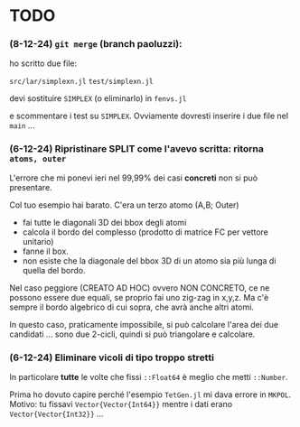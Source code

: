 # TODO

### (8-12-24) `git merge` (branch paoluzzi): 

ho scritto due file:

`src/lar/simplexn.jl`
`test/simplexn.jl`

devi sostituire `SIMPLEX`  (o eliminarlo)  in `fenvs.jl`

e scommentare i test su `SIMPLEX`.  Ovviamente dovresti inserire i due file nel `main` ...

### (6-12-24) Ripristinare SPLIT come l'avevo scritta: ritorna `atoms, outer`

L'errore che mi ponevi ieri nel 99,99% dei casi **concreti** non si può presentare.  

Col tuo esempio hai barato.  C'era un terzo atomo (A,B; Outer)

*  fai tutte le diagonali 3D dei bbox degli atomi 
*  calcola il bordo del complesso (prodotto di matrice FC per vettore unitario)
*  fanne il box.
*  non esiste che la diagonale del bbox 3D di un atomo sia più lunga di quella del bordo.  

Nel caso peggiore (CREATO AD HOC) ovvero NON CONCRETO, ce ne possono essere due equali, se proprio fai uno zig-zag in x,y,z.  Ma c'è sempre il bordo algebrico di cui sopra, che avrà anche altri atomi.

In questo caso, praticamente impossibile, si può calcolare l'area dei due candidati ... sono due 2-cicli, quindi si può triangolare e calcolare.

### (6-12-24) Eliminare vicoli di tipo troppo stretti

In particolare **tutte** le volte che fissi `::Float64` è meglio che metti `::Number`.

Prima ho dovuto capire perché l'esempio `TetGen.jl`  mi dava errore in `MKPOL`.
Motivo:  tu fissavi `Vector{Vector{Int64}}` mentre i dati erano `Vector{Vector{Int32}}` ...




